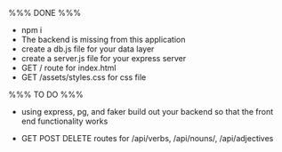 %%% DONE %%%

- npm i
- The backend is missing from this application
- create a db.js file for your data layer
- create a server.js file for your express server
- GET / route for index.html
- GET /assets/styles.css for css file

%%% TO DO %%%

- using express, pg, and faker build out your backend so that the front end functionality works

- GET POST DELETE routes for /api/verbs, /api/nouns/, /api/adjectives
